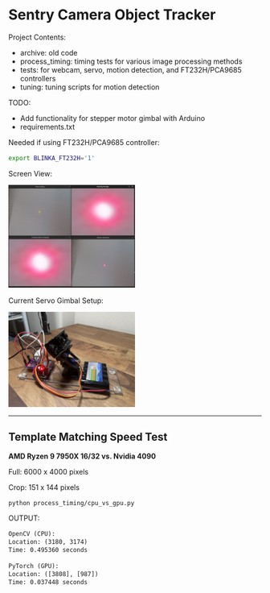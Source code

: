 # Sentry Camera Object Tracker

Project Contents:
- archive: old code
- process_timing: timing tests for various image processing methods
- tests: for webcam, servo, motion detection, and FT232H/PCA9685 controllers
- tuning: tuning scripts for motion detection

TODO:
- Add functionality for stepper motor gimbal with Arduino
- requirements.txt

Needed if using FT232H/PCA9685 controller:
```bash
export BLINKA_FT232H='1'
```
Screen View:

<img src="images/sentry_object_tracker.png" width="50%" height="50%">

Current Servo Gimbal Setup:

<img src="images/servo_setup.jpg" width="50%" height="50%">

---
## Template Matching Speed Test

**AMD Ryzen 9 7950X 16/32 vs. Nvidia 4090**

Full: 6000 x 4000 pixels

Crop: 151 x 144 pixels

```
python process_timing/cpu_vs_gpu.py
```

OUTPUT:
```
OpenCV (CPU):
Location: (3180, 3174)
Time: 0.495360 seconds

PyTorch (GPU):
Location: ([3808], [987])
Time: 0.037448 seconds
```